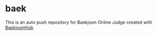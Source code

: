 # baek
This is an auto push repository for Baekjoon Online Judge created with [BaekjoonHub](https://github.com/BaekjoonHub/BaekjoonHub).

